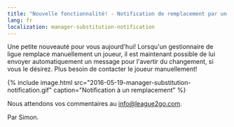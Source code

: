```yaml
---
title: "Nouvelle fonctionnalité! - Notification de remplacement par un gestionnaire"
lang: fr
localization: manager-substitution-notification
---
```

Une petite nouveauté pour vous aujourd'hui! Lorsqu'un gestionnaire de ligue remplace manuellement un joueur, il est maintenant possible de lui envoyer automatiquement un message pour l'avertir du changement, si vous le désirez. Plus besoin de contacter le joueur manuellement!

{% include image.html src="2016-05-19-manager-substitution-notification.gif" caption="Notification à un remplacement" %}

Nous attendons vos commentaires au [info@league2go.com](mailto:info@league2go.com).

Par Simon.